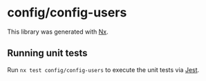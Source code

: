 # config/config-users

This library was generated with [Nx](https://nx.dev).

## Running unit tests

Run `nx test config/config-users` to execute the unit tests via [Jest](https://jestjs.io).
